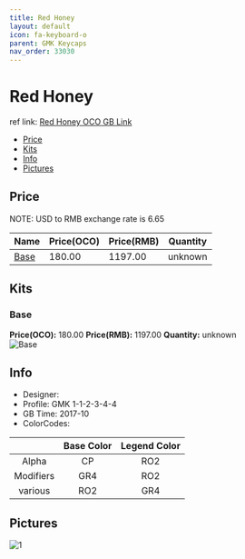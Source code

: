 ```yaml
---
title: Red Honey
layout: default
icon: fa-keyboard-o
parent: GMK Keycaps
nav_order: 33030
---
```


# Red Honey

ref link: [Red Honey OCO GB Link](https://www.originativeco.com/products/red-honey)

* [Price](#price)
* [Kits](#kits)
* [Info](#info)
* [Pictures](#pictures)


## Price  
NOTE: USD to RMB exchange rate is 6.65

| Name          | Price(OCO)    |  Price(RMB) | Quantity |
| ------------- | ------------ |  ---------- | -------- |
|[Base](#base)|180.00|1197.00|unknown|


## Kits
### Base
**Price(OCO):** 180.00    **Price(RMB):** 1197.00    **Quantity:** unknown  
<img src="{{ 'assets/images/gmk-keycaps/redhoney/kits_pics/base.png' | relative_url }}" alt="Base" class="image featured">


## Info
* Designer: 
* Profile: GMK 1-1-2-3-4-4
* GB Time: 2017-10
* ColorCodes: 

| |Base Color     | Legend Color
| :-------------: | :-------------: | :------------:
|Alpha|CP|RO2
|Modifiers|GR4|RO2
|various|RO2|GR4


## Pictures
<img src="{{ 'assets/images/gmk-keycaps/redhoney/rendering_pics/1.jpg' | relative_url }}" alt="1" class="image featured">
